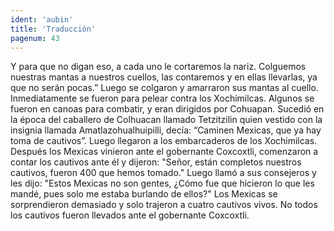 ```yaml
---
ident: 'aubin'
title: 'Traducción'
pagenum: 43
---
```

Y para que no digan eso, a cada uno le cortaremos la nariz. Colguemos nuestras mantas a nuestros cuellos, las contaremos y en ellas llevarlas, ya que no serán pocas.” 
Luego se colgaron y amarraron sus mantas al cuello. Inmediatamente se fueron para pelear contra los Xochimilcas. Algunos se fueron en canoas para combatir, y eran dirigidos por Cohuapan. Sucedió en la época del caballero de Colhuacan llamado Tetzitzilin quien vestido con la insignia llamada Amatlazohualhuipilli, decía: “Caminen Mexicas, que ya hay toma de cautivos”. Luego llegaron a los embarcaderos de los Xochimilcas.
Después los Mexicas vinieron ante el gobernante Coxcoxtli, comenzaron a contar los cautivos ante él y dijeron: "Señor, están completos nuestros cautivos, fueron 400 que hemos tomado." 
Luego llamó a sus consejeros y les dijo: "Estos Mexicas no son gentes, ¿Cómo fue que hicieron lo que les mandé, pues solo me estaba burlando de ellos?" Los Mexicas se sorprendieron demasiado y solo trajeron a cuatro cautivos vivos. No todos los cautivos fueron llevados ante el gobernante Coxcoxtli. 

